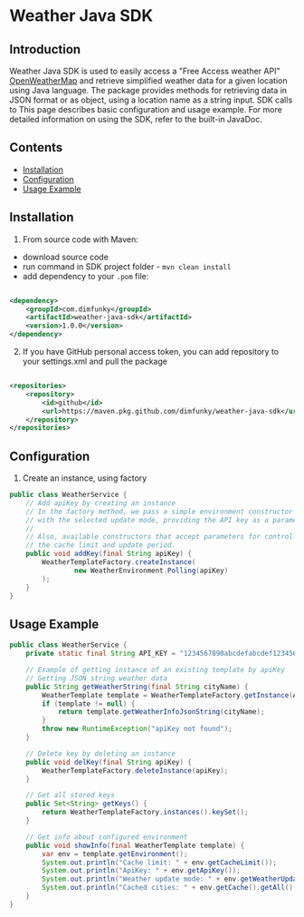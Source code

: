 # Weather Java SDK

## Introduction

Weather Java SDK is used to easily access a "Free Access weather API" <a href="https://openweathermap.org">
OpenWeatherMap</a> and retrieve simplified weather data for a given location using Java language.
The package provides methods for retrieving data in JSON format or as object, using a location name as a string input.
SDK calls to
This page describes basic configuration and usage example. For more detailed information on using the SDK, refer to the
built-in JavaDoc.

## Contents

- [Installation](#installation)
- [Configuration](#configuration)
- [Usage Example](#usage-example)

## Installation

1. From source code with Maven:

- download source code
- run command in SDK project folder - `mvn clean install`
- add dependency to your `.pom` file:

```xml

<dependency>
    <groupId>com.dimfunky</groupId>
    <artifactId>weather-java-sdk</artifactId>
    <version>1.0.0</version>
</dependency>
```

2. If you have GitHub personal access token, you can add repository to your settings.xml
   and pull the package

```xml

<repositories>
    <repository>
        <id>github</id>
        <url>https://maven.pkg.github.com/dimfunky/weather-java-sdk</url>
    </repository>
</repositories>
```

## Configuration

1. Create an instance, using factory

```java
public class WeatherService {
    // Add apiKey by creating an instance
    // In the factory method, we pass a simple environment constructor
    // with the selected update mode, providing the API key as a parameter.
    //
    // Also, available constructors that accept parameters for controlling
    // the cache limit and update period.
    public void addKey(final String apiKey) {
        WeatherTemplateFactory.createInstance(
                new WeatherEnvironment.Polling(apiKey)
        );
    }
}
```

## Usage Example

```java
public class WeatherService {
    private static final String API_KEY = "1234567890abcdefabcdef1234567890";

    // Example of getting instance of an existing template by apiKey
    // Getting JSON string weather data
    public String getWeatherString(final String cityName) {
        WeatherTemplate template = WeatherTemplateFactory.getInstance(API_KEY);
        if (template != null) {
            return template.getWeatherInfoJsonString(cityName);
        }
        throw new RuntimeException("apiKey not found");
    }

    // Delete key by deleting an instance
    public void delKey(final String apiKey) {
        WeatherTemplateFactory.deleteInstance(apiKey);
    }

    // Get all stored keys
    public Set<String> getKeys() {
        return WeatherTemplateFactory.instances().keySet();
    }

    // Get info about configured environment
    public void showInfo(final WeatherTemplate template) {
        var env = template.getEnvironment();
        System.out.println("Cache limit: " + env.getCacheLimit());
        System.out.println("ApiKey: " + env.getApiKey());
        System.out.println("Weather update mode: " + env.getWeatherUpdateMode());
        System.out.println("Cached cities: " + env.getCache().getAll().keySet().stream().toList());
    }
}
```
